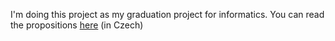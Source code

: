 I'm doing this project as my graduation project for informatics.
You can read the propositions [here](/blob/main/BarcodeReader-propositions.md) (in Czech)

